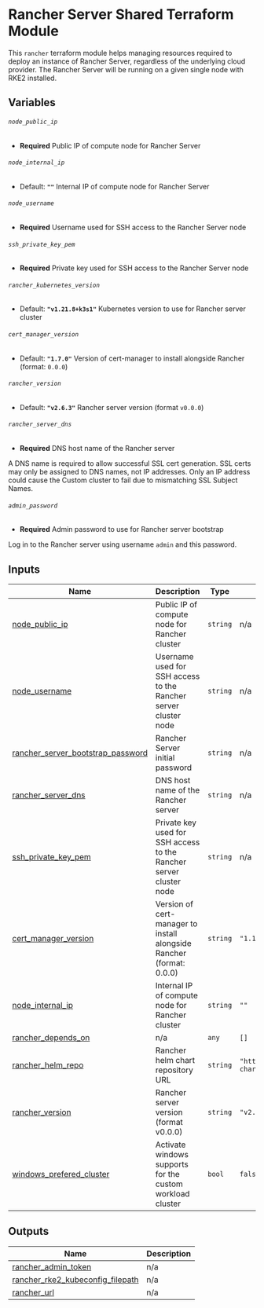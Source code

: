 # Rancher Server Shared Terraform Module

This `rancher` terraform module helps managing resources required to deploy 
an instance of Rancher Server, regardless of the underlying cloud provider. 
The Rancher Server will be running on a given single node with RKE2 installed.

## Variables

###### `node_public_ip`
- **Required**
Public IP of compute node for Rancher Server

###### `node_internal_ip`
- Default: **`""`**
Internal IP of compute node for Rancher Server

###### `node_username`
- **Required**
Username used for SSH access to the Rancher Server node

###### `ssh_private_key_pem`
- **Required**
Private key used for SSH access to the Rancher Server node


###### `rancher_kubernetes_version`
- Default: **`"v1.21.8+k3s1"`**
Kubernetes version to use for Rancher server cluster

###### `cert_manager_version`
- Default: **`"1.7.0"`**
Version of cert-manager to install alongside Rancher (format: `0.0.0`)

###### `rancher_version`
- Default: **`"v2.6.3"`**
Rancher server version (format `v0.0.0`)

###### `rancher_server_dns`
- **Required**
DNS host name of the Rancher server

A DNS name is required to allow successful SSL cert generation.
SSL certs may only be assigned to DNS names, not IP addresses.
Only an IP address could cause the Custom cluster to fail due to mismatching SSL
Subject Names.

###### `admin_password`
- **Required**
Admin password to use for Rancher server bootstrap

Log in to the Rancher server using username `admin` and this password.


<!-- BEGIN_TF_DOCS -->
## Inputs

| Name | Description | Type | Default | Required |
|------|-------------|------|---------|:--------:|
| <a name="input_node_public_ip"></a> [node\_public\_ip](#input\_node\_public\_ip) | Public IP of compute node for Rancher cluster | `string` | n/a | yes |
| <a name="input_node_username"></a> [node\_username](#input\_node\_username) | Username used for SSH access to the Rancher server cluster node | `string` | n/a | yes |
| <a name="input_rancher_server_bootstrap_password"></a> [rancher\_server\_bootstrap\_password](#input\_rancher\_server\_bootstrap\_password) | Rancher Server initial password | `string` | n/a | yes |
| <a name="input_rancher_server_dns"></a> [rancher\_server\_dns](#input\_rancher\_server\_dns) | DNS host name of the Rancher server | `string` | n/a | yes |
| <a name="input_ssh_private_key_pem"></a> [ssh\_private\_key\_pem](#input\_ssh\_private\_key\_pem) | Private key used for SSH access to the Rancher server cluster node | `string` | n/a | yes |
| <a name="input_cert_manager_version"></a> [cert\_manager\_version](#input\_cert\_manager\_version) | Version of cert-manager to install alongside Rancher (format: 0.0.0) | `string` | `"1.10.0"` | no |
| <a name="input_node_internal_ip"></a> [node\_internal\_ip](#input\_node\_internal\_ip) | Internal IP of compute node for Rancher cluster | `string` | `""` | no |
| <a name="input_rancher_depends_on"></a> [rancher\_depends\_on](#input\_rancher\_depends\_on) | n/a | `any` | `[]` | no |
| <a name="input_rancher_helm_repo"></a> [rancher\_helm\_repo](#input\_rancher\_helm\_repo) | Rancher helm chart repository URL | `string` | `"https://charts.rancher.com/server-charts/prime"` | no |
| <a name="input_rancher_version"></a> [rancher\_version](#input\_rancher\_version) | Rancher server version (format v0.0.0) | `string` | `"v2.7.0"` | no |
| <a name="input_windows_prefered_cluster"></a> [windows\_prefered\_cluster](#input\_windows\_prefered\_cluster) | Activate windows supports for the custom workload cluster | `bool` | `false` | no |

## Outputs

| Name | Description |
|------|-------------|
| <a name="output_rancher_admin_token"></a> [rancher\_admin\_token](#output\_rancher\_admin\_token) | n/a |
| <a name="output_rancher_rke2_kubeconfig_filepath"></a> [rancher\_rke2\_kubeconfig\_filepath](#output\_rancher\_rke2\_kubeconfig\_filepath) | n/a |
| <a name="output_rancher_url"></a> [rancher\_url](#output\_rancher\_url) | n/a |
<!-- END_TF_DOCS -->